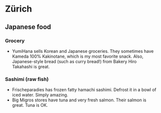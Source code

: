 # Zürich

## Japanese food

### Grocery

* YumiHana sells Korean and Japanese groceries. They sometimes have Kameda 100% Kakinotane, which is my most favorite snack. Also, Japanese-style bread (such as curry bread!) from Bakery Hiro Takahashi is great.

### Sashimi (raw fish)

* Frischeparadies has frozen fatty hamachi sashimi. Defrost it in a bowl of iced water. Simply amazing.
* Big Migros stores have tuna and very fresh salmon. Their salmon is great. Tuna is OK.
